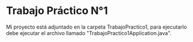 # Trabajo Práctico N°1

Mi proyecto está adjuntado en la carpeta TrabajoPractico1, para ejecutarlo debe ejecutar el archivo llamado "TrabajoPractico1Application.java".
